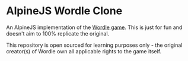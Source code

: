 # AlpineJS Wordle Clone

An AlpineJS implementation of the [Wordle game](https://www.powerlanguage.co.uk/wordle/). This is just for fun and doesn't aim to 100% replicate the original.

This repository is open sourced for learning purposes only - the original creator(s) of Wordle own all applicable rights to the game itself.
